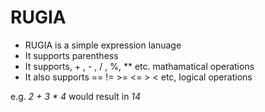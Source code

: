 # RUGIA

- RUGIA is a simple expression lanuage
- It supports parenthess
- It supports, + , - , / , %, ** etc. mathamatical operations
- It also supports == != >= <= > < etc, logical operations

e.g. *2 + 3 * 4* would result in *14*